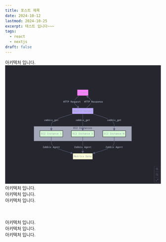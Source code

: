 ```yaml
---
title: 포스트 제목
date: 2024-10-12
lastmod: 2024-10-25
excerpt: 테스트 입니다~~~
tags:
  - react
  - nextjs
draft: false
---
```

아키텍처 입니다.
![](./images/image.png)
아키텍처 입니다.
\
아키텍처 입니다.
\
아키텍처 입니다.
\
\
\
\
아키텍처 입니다.
\
아키텍처 입니다.
\
아키텍처 입니다.
